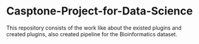 # Casptone-Project-for-Data-Science
This repository consists of the work like about the existed plugins and created plugins, also created pipeline for the Bioinformatics dataset.
